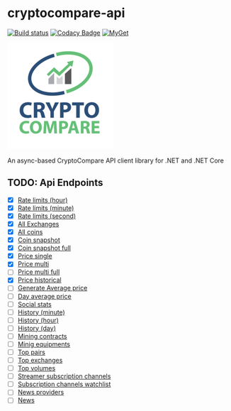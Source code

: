 # cryptocompare-api

[![Build status](https://ci.appveyor.com/api/projects/status/eliq53hhs8rsbq18?svg=true)](https://ci.appveyor.com/project/joancaron/cryptocompare-api)
[![Codacy Badge](https://api.codacy.com/project/badge/Grade/2dec058efba4445ba2af6e0e54308758)](https://www.codacy.com/app/joancaron/cryptocompare-api?utm_source=github.com&utm_medium=referral&utm_content=joancaron/cryptocompare-api&utm_campaign=badger)
[![MyGet](https://img.shields.io/myget/ci-joancaron/v/CryptoCompare.svg)]()

![logo](cryptocompare_logo.png)

An async-based CryptoCompare API client library for .NET and .NET Core

## TODO: Api Endpoints

- [x] [Rate limits (hour)](https://min-api.cryptocompare.com/stats/rate/hour/limit)
- [x] [Rate limits (minute)](https://min-api.cryptocompare.com/stats/rate/minute/limit)
- [x] [Rate limits (second)](https://min-api.cryptocompare.com/stats/rate/second/limit)
- [x] [All Exchanges](https://min-api.cryptocompare.com/data/all/exchanges)
- [x] [All coins](https://min-api.cryptocompare.com/data/all/coinlist)
- [x] [Coin snapshot](https://www.cryptocompare.com/api/data/coinsnapshot/?fsym=BTC&tsym=USD)
- [x] [Coin snapshot full](https://www.cryptocompare.com/api/data/coinsnapshotfullbyid/?id=7605)
- [x] [Price single](https://min-api.cryptocompare.com/data/price?fsym=ETH&tsyms=BTC,USD,EUR)
- [x] [Price multi](https://min-api.cryptocompare.com/data/pricemulti?fsyms=ETH,DASH&tsyms=BTC,USD,EUR)
- [ ] [Price multi full](https://min-api.cryptocompare.com/data/pricemultifull?fsyms=ETH,DASH&tsyms=BTC,USD,EUR)
- [x] [Price historical](https://min-api.cryptocompare.com/data/pricehistorical?fsym=BTC&tsyms=USD,EUR&ts=1452680400)
- [ ] [Generate Average price](https://min-api.cryptocompare.com/data/generateAvg?fsym=BTC&tsym=USD&e=Coinbase,Kraken,Bitstamp,Bitfinex)
- [ ] [Day average price](https://min-api.cryptocompare.com/data/dayAvg?fsym=ETH&tsym=GBP&toTs=1487116800&extraParams=your_app_name)
- [ ] [Social stats](https://www.cryptocompare.com/api/data/socialstats/?id=1182)
- [ ] [History (minute)](https://min-api.cryptocompare.com/data/histominute?fsym=BTC&tsym=USD&limit=60&aggregate=3&e=CCCAGG)
- [ ] [History (hour)](https://min-api.cryptocompare.com/data/histohour?fsym=BTC&tsym=USD&limit=60&aggregate=3&e=CCCAGG)
- [ ] [History (day)](https://min-api.cryptocompare.com/data/histoday?fsym=BTC&tsym=USD&limit=60&aggregate=3&e=CCCAGG)
- [ ] [Mining contracts](https://www.cryptocompare.com/api/data/miningcontracts/)
- [ ] [Minig equipments](https://www.cryptocompare.com/api/data/miningequipment/)
- [ ] [Top pairs](https://min-api.cryptocompare.com/data/top/pairs?fsym=ETH)
- [ ] [Top exchanges](https://min-api.cryptocompare.com/data/top/exchanges?fsym=BTC&tsym=USD)
- [ ] [Top volumes](https://min-api.cryptocompare.com/data/top/volumes?tsym=BTC)
- [ ] [Streamer subscription channels](https://min-api.cryptocompare.com/data/subs?fsym=BTC&tsyms=USD)
- [ ] [Subscription channels watchlist](https://min-api.cryptocompare.com/data/subsWatchlist?fsyms=BTC,ETH,XMR,MLN,DASH&tsym=USD&extraParams=your_app_name)
- [ ] [News providers](https://min-api.cryptocompare.com/data/news/providers)
- [ ] [News](https://min-api.cryptocompare.com/data/news/)
